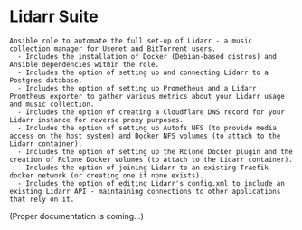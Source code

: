 Lidarr Suite
=========

    Ansible role to automate the full set-up of Lidarr - a music collection manager for Usenet and BitTorrent users.
      - Includes the installation of Docker (Debian-based distros) and Ansible dependencies within the role.
      - Includes the option of setting up and connecting Lidarr to a Postgres database.
      - Includes the option of setting up Prometheus and a Lidarr Promtheus exporter to gather various metrics about your Lidarr usage and music collection.
      - Includes the option of creating a Cloudflare DNS record for your Lidarr instance for reverse proxy purposes.
      - Includes the option of setting up Autofs NFS (to provide media access on the host system) and Docker NFS volumes (to attach to the Lidarr container).
      - Includes the option of setting up the Rclone Docker plugin and the creation of Rclone Docker volumes (to attach to the Lidarr container).
      - Includes the option of joining Lidarr to an existing Traefik docker network (or creating one if none exists).
      - Includes the option of editing Lidarr's config.xml to include an existing Lidarr API - maintaining connections to other applications that rely on it.

(Proper documentation is coming...)